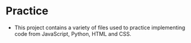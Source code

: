 # Practice
- This project contains a variety of files used to practice implementing code from JavaScript, Python, HTML and CSS.
